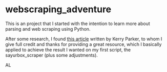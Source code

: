 # webscraping_adventure

This is an project that I started with the intention to learn more about parsing and web scraping using Python.

After some research, I found [this article](https://towardsdatascience.com/data-science-skills-web-scraping-javascript-using-python-97a29738353f) written by Kerry Parker, to whom I give full credit and thanks for providing a great resource, which I basically applied to achieve the result I wanted on my first script, the sayurbox_scraper (plus some adjustments).

AL
